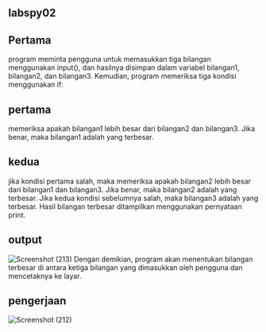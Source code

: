 ## labspy02
## Pertama 
program meminta pengguna untuk memasukkan tiga bilangan menggunakan input(), dan hasilnya disimpan dalam variabel bilangan1, bilangan2, dan bilangan3.
Kemudian, program memeriksa tiga kondisi menggunakan if:
## pertama
memeriksa apakah bilangan1 lebih besar dari bilangan2 dan bilangan3. Jika benar, maka bilangan1 adalah yang terbesar.
## kedua
jika kondisi pertama salah, maka memeriksa apakah bilangan2 lebih besar dari bilangan1 dan bilangan3. Jika benar, maka bilangan2 adalah yang terbesar.
Jika kedua kondisi sebelumnya salah, maka bilangan3 adalah yang terbesar.
Hasil bilangan terbesar ditampilkan menggunakan pernyataan print.
## output
![Screenshot (213)](https://github.com/Maullynn/labspy02/assets/144296695/965ba697-7f4a-41e7-abf4-381da0822bd8)
Dengan demikian, program akan menentukan bilangan terbesar di antara ketiga bilangan yang dimasukkan oleh pengguna dan mencetaknya ke layar.
## pengerjaan
![Screenshot (212)](https://github.com/Maullynn/labspy02/assets/144296695/f7cbe81f-699c-4ae5-ac24-2ffbbdd296b7)
